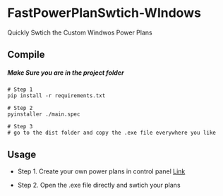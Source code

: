 # FastPowerPlanSwtich-WIndows
Quickly Swtich the Custom Windwos Power Plans

## Compile
##### **Make Sure you are in the project folder**
```
# Step 1
pip install -r requirements.txt

# Step 2
pyinstaller ./main.spec

# Step 3
# go to the dist folder and copy the .exe file everywhere you like
```

## Usage

- Step 1. Create your own power plans in control panel [Link](https://learn.microsoft.com/en-us/windows-hardware/manufacture/desktop/create-a-custom-power-plan-technicalreference?view=windows-11#creating-a-customized-power-plan)  

- Step 2. Open the .exe file directly and swtich your plans
